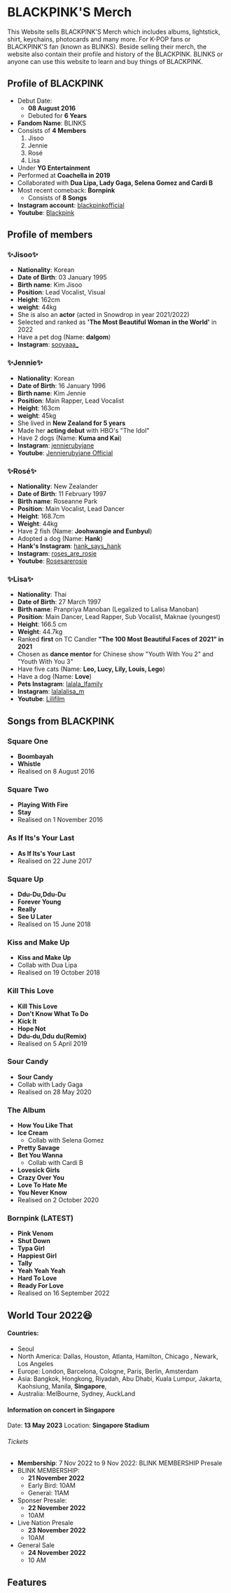 # BLACKPINK'S Merch

This Website sells BLACKPINK'S Merch which includes albums, lightstick, shirt, keychains, photocards and many more. For K-POP fans or BLACKPINK'S fan (known as BLINKS). Beside selling their merch, the website also contain their profile and history of the BLACKPINK. BLINKS or anyone can use this website to learn and buy things of BLACKPINK.

## Profile of BLACKPINK

- Debut Date:
  - **08 August 2016**
  - Debuted for **6 Years**
- **Fandom Name**: BLINKS
- Consists of **4 Members**
  1. Jisoo
  2. Jennie
  3. Rosé
  4. Lisa
- Under **YG Entertainment**
- Performed at **Coachella in 2019**
- Collaborated with **Dua Lipa, Lady Gaga, Selena Gomez and Cardi B**
- Most recent comeback: **Bornpink**
  - Consists of **8 Songs**
- **Instagram account**: [blackpinkofficial](https://www.instagram.com/blackpinkofficial/)
- **Youtube**: [Blackpink](https://www.youtube.com/channel/UCOmHUn--16B90oW2L6FRR3A)

## Profile of members

### :sparkles:Jisoo:sparkles:

- **Nationality**: Korean
- **Date of Birth**: 03 January 1995
- **Birth name**: Kim Jisoo
- **Position**: Lead Vocalist, Visual
- **Height**: 162cm
- **weight**: 44kg
- She is also an **actor** (acted in Snowdrop in year 2021/2022)
- Selected and ranked as **'The Most Beautiful Woman in the World'** in 2022
- Have a pet dog (Name: **dalgom**)
- **Instagram**: [sooyaaa\_](https://www.instagram.com/sooyaaa__/)

### :sparkles:Jennie:sparkles:

- **Nationality**: Korean
- **Date of Birth**: 16 January 1996
- **Birth name**: Kim Jennie
- **Position**: Main Rapper, Lead Vocalist
- **Height**: 163cm
- **weight**: 45kg
- She lived in **New Zealand for 5 years**
- Made her **acting debut** with HBO's "The Idol"
- Have 2 dogs (Name: **Kuma and Kai**)
- **Instagram**: [jennierubyjane](https://www.instagram.com/jennierubyjane/)
- **Youtube**: [Jennierubyjane Official](https://www.youtube.com/c/JennierubyjaneOfficial_BLACKPINK)

### :sparkles:Rosé:sparkles:

- **Nationality**: New Zealander
- **Date of Birth**: 11 February 1997
- **Birth name**: Roseanne Park
- **Position**: Main Vocalist, Lead Dancer
- **Height**: 168.7cm
- **Weight**: 44kg
- Have 2 fish (Name: **Joohwangie and Eunbyul**)
- Adopted a dog (Name: **Hank**)
- **Hank's Instagram**: [hank_says_hank](https://www.instagram.com/hank_says_hank/)
- **Instagram**: [roses_are_rosie](https://www.instagram.com/roses_are_rosie/)
- **Youtube**: [Rosesarerosie](https://www.youtube.com/c/ROS%C3%89Official_BLACKPINK)

### :sparkles:Lisa:sparkles:

- **Nationality**: Thai
- **Date of Birth**: 27 March 1997
- **Birth name**: Pranpriya Manoban (Legalized to Lalisa Manoban)
- **Position**: Main Dancer, Lead Rapper, Sub Vocalist, Maknae (youngest)
- **Height**: 166.5 cm
- **Weight**: 44.7kg
- Ranked **first** on TC Candler **"The 100 Most Beautiful Faces of 2021" in 2021**
- Chosen as **dance mentor** for Chinese show "Youth With You 2" and "Youth With You 3"
- Have five cats (Name: **Leo, Lucy, Lily, Louis, Lego**)
- Have a dog (Name: **Love**)
- **Pets Instagram**: [lalala_lfamily](https://www.instagram.com/lalala_lfamily/)
- **Instagram**: [lalalalisa_m](https://www.instagram.com/lalalalisa_m/)
- **Youtube**: [Lilifilm](https://www.youtube.com/@lalalalisa_m)

## Songs from BLACKPINK

### Square One

- **Boombayah**
- **Whistle**
- Realised on 8 August 2016

### Square Two

- **Playing With Fire**
- **Stay**
- Realised on 1 November 2016

### As If Its's Your Last

- **As If Its's Your Last**
- Realised on 22 June 2017

### Square Up

- **Ddu-Du,Ddu-Du**
- **Forever Young**
- **Really**
- **See U Later**
- Realised on 15 June 2018

### Kiss and Make Up

- **Kiss and Make Up**
- Collab with Dua Lipa
- Realised on 19 October 2018

### Kill This Love

- **Kill This Love**
- **Don't Know What To Do**
- **Kick It**
- **Hope Not**
- **Ddu-du,Ddu du(Remix)**
- Realised on 5 April 2019

### Sour Candy

- **Sour Candy**
- Collab with Lady Gaga
- Realised on 28 May 2020

### The Album

- **How You Like That**
- **Ice Cream**
  - Collab with Selena Gomez
- **Pretty Savage**
- **Bet You Wanna**
  - Collab with Cardi B
- **Lovesick Girls**
- **Crazy Over You**
- **Love To Hate Me**
- **You Never Know**
- Realised on 2 October 2020

### Bornpink (LATEST)

- **Pink Venom**
- **Shut Down**
- **Typa Girl**
- **Happiest Girl**
- **Tally**
- **Yeah Yeah Yeah**
- **Hard To Love**
- **Ready For Love**
- Realised on 16 September 2022

## World Tour 2022:satisfied:

#### Countries:

- Seoul
- North America: Dallas, Houston, Atlanta, Hamilton, Chicago , Newark, Los Angeles
- Europe: London, Barcelona, Cologne, Paris, Berlin, Amsterdam
- Asia: Bangkok, Hongkong, Riyadah, Abu Dhabi, Kuala Lumpur, Jakarta, Kaohsiung, Manila, **Singapore**,
- Australia: MelBourne, Sydney, AuckLand

#### Information on concert in Singapore

Date: **13 May 2023**
Location: **Singapore Stadium**

###### Tickets

- **Membership**: 7 Nov 2022 to 9 Nov 2022: BLINK MEMBERSHIP Presale
- BLINK MEMBERSHIP:
  - **21 November 2022**
  - Early Bird: 10AM
  - General: 11AM
- Sponser Presale:
  - **22 November 2022**
  - 10AM
- Live Nation Presale
  - **23 November 2022**
  - 10AM
- General Sale
  - **24 November 2022**
  - 10 AM

## Features
